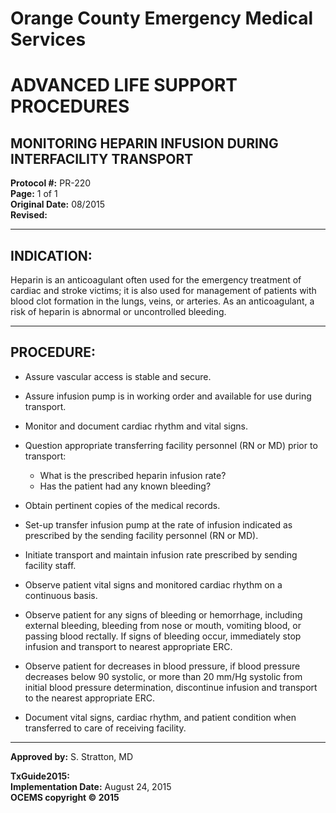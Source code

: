 # Orange County Emergency Medical Services
# ADVANCED LIFE SUPPORT PROCEDURES
## MONITORING HEPARIN INFUSION DURING INTERFACILITY TRANSPORT

**Protocol #:** PR-220  
**Page:** 1 of 1  
**Original Date:** 08/2015  
**Revised:**

---

## INDICATION:

Heparin is an anticoagulant often used for the emergency treatment of cardiac and stroke victims; it is also used for management of patients with blood clot formation in the lungs, veins, or arteries. As an anticoagulant, a risk of heparin is abnormal or uncontrolled bleeding.

---

## PROCEDURE:

- Assure vascular access is stable and secure.

- Assure infusion pump is in working order and available for use during transport.

- Monitor and document cardiac rhythm and vital signs.

- Question appropriate transferring facility personnel (RN or MD) prior to transport:
  - What is the prescribed heparin infusion rate?
  - Has the patient had any known bleeding?

- Obtain pertinent copies of the medical records.

- Set-up transfer infusion pump at the rate of infusion indicated as prescribed by the sending facility personnel (RN or MD).

- Initiate transport and maintain infusion rate prescribed by sending facility staff.

- Observe patient vital signs and monitored cardiac rhythm on a continuous basis.

- Observe patient for any signs of bleeding or hemorrhage, including external bleeding, bleeding from nose or mouth, vomiting blood, or passing blood rectally. If signs of bleeding occur, immediately stop infusion and transport to nearest appropriate ERC.

- Observe patient for decreases in blood pressure, if blood pressure decreases below 90 systolic, or more than 20 mm/Hg systolic from initial blood pressure determination, discontinue infusion and transport to the nearest appropriate ERC.

- Document vital signs, cardiac rhythm, and patient condition when transferred to care of receiving facility.

---

**Approved by:** S. Stratton, MD

**TxGuide2015:**  
**Implementation Date:** August 24, 2015  
**OCEMS copyright © 2015**

